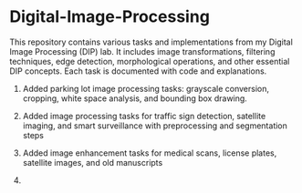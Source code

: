 # Digital-Image-Processing
This repository contains various tasks and implementations from my Digital Image Processing (DIP) lab. It includes image transformations, filtering techniques, edge detection, morphological operations, and other essential DIP concepts. Each task is documented with code and explanations.
1. Added parking lot image processing tasks: grayscale conversion, cropping, white space analysis, and bounding box drawing.

2. Added image processing tasks for traffic sign detection, satellite imaging, and smart surveillance with preprocessing and segmentation steps

3. Added image enhancement tasks for medical scans, license plates, satellite images, and old manuscripts

4. 





